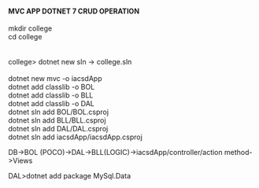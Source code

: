 #### MVC APP DOTNET 7 CRUD OPERATION
<p> mkdir college <br>
cd college <br> <br> <br>
college> dotnet new sln -> college.sln <br> <br>
dotnet new mvc -o iacsdApp <br>
dotnet add classlib -o BOL  <br>
dotnet add classlib -o BLL   <br>
dotnet add classlib -o DAL   <br>
dotnet sln add BOL/BOL.csproj   <br>
dotnet sln add BLL/BLL.csproj   <br>
dotnet sln add DAL/DAL.csproj   <br>
dotnet sln add iacsdApp/iacsdApp.csproj    <br>

DB->BOL (POCO)->DAL->BLL(LOGIC)->iacsdApp/controller/action method->Views   <br>


DAL>dotnet add package MySql.Data</p>
